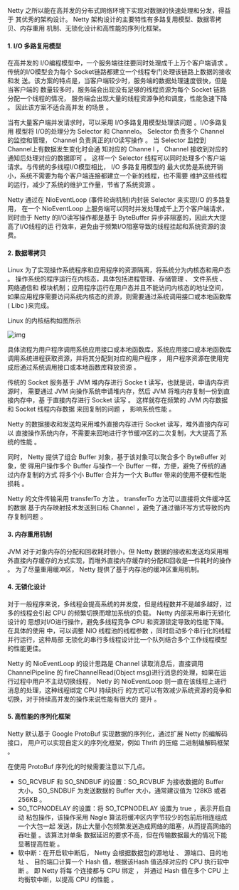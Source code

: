 Netty 之所以能在高并发的分布式网络环境下实现对数据的快速处理和分发，得益于 其优秀的架构设计。 Netty 架构设计的主要特性有多路复用模型、数据零拷贝、内存重用 机制、无锁化设计和高性能的序列化框架。



#### 1. I/O 多路复用模型

在高并发的 I/O编程模型中，一个服务端往往要同时处理成千上万个客户端请求 。 传统的I/O模型会为每个 Socket链路都建立一个线程专门处理该链路上数据的接收和发 送。该方案的特点是，当客户端较少时，服务端的数据处理速度很快，但是当客户端的 数量较多时，服务端会出现没有足够的线程资源为每个 Socket 链路分配一个线程的情况， 服务端会出现大量的线程资源争抢和调度，性能急速下降 。 因此该方案不适合高并发 的场景 。

当有大量客户端并发请求时，可以采用 I/O多路复用模型处理该问题 。I/O多路复用 模型将 I/O的处理分为 Selector 和 Channelo。 Selector 负责多个 Channel 的监控和管理， Channel 负责真正的I/O读写操作 。 当 Selector 监控到 Channel上有数据发生变化时会通 知对应的 Channe l ， Channel 接收到对应的通知后处理对应的数据即可 。 这样一个 Selector 线程可以同时处理多个客户端请求。与传统的多线程I/O模型相比， I/O 多路复用模型的 最大优势是系统开销小，系统不需要为每个客户端连接都建立一个新的线程，也不需要 维护这些线程的运行，减少了系统的维护工作量，节省了系统资源 。

Netty 通过在 NioEventLoop (事件轮询机制)内封装 Selector 来实现I/O 的多路复用， 在一个 NioEventLoop 上服务端可以同时并发处理成千上万个客户端请求，同时由于 Netty 的I/O读写操作都是基于 ByteBuffer 异步非阻塞的，因此大大提高了I/O线程的运 行效率，避免由于频繁I/O阻塞导致的线程挂起和系统资源的浪费。



#### 2. 数据零拷贝

Linux 为了实现操作系统程序和应用程序的资源隔离，将系统分为内核态和用户态 。 操作系统的程序运行在内核态，具体包括进程管理、存储管理 、 文件系统 、 网络通信和 模块机制；应用程序运行在用户态并且不能访问内核态的地址空间，如果应用程序需要访问系统内核态的资源，则需要通过系统调用接口或本地函数库( Libc )来完成。



Linux 的内核结构如图所示

![img](http://pcc.huitogo.club/514565de08f3123e54923985c03c2a41)



具体流程为用户程序调用系统应用接口或本地函数库，系统应用接口或本地函数库调用系统进程获取资源，并将其分配到对应的用户程序 ， 用户程序资源在使用完成后通过系统调用接口或本地函数库释放资源 。

传统的 Socket 服务基于 JVM 堆内存进行 Socke t 读写，也就是说，申请内存资源时， 需要通过 JVM 向操作系统申请堆内存，然后 JVM 将堆内存复制一份到直接内存中，基 于直接内存进行 Socket 读写 。 这样就存在频繁的 JVM 内存数据和 Socket 线程内存数据 来回复制的问题 ， 影响系统性能 。

Netty 的数据接收和发送均采用堆外直接内存进行 Socket 读写，堆外直接内存可以 直接操作系统内存，不需要来回地进行字节缓冲区的二次复制，大大提高了系统的性能 。

同时， Netty 提供了组合 Buffer 对象，基于该对象可以聚合多个 ByteBuffer 对象，使 得用户操作多个 Buffer 与操作一个 Buffer 一样，方便，避免了传统的通过内存复制的方式 将多个小 Buffer 合并为一个大 Buffer 带来的使用不便和性能损耗 。

Netty 的文件传输采用 transferTo 方法 。 transferTo 方法可以直接将文件缓冲区的数据 基于内存映射技术发送到曰标 Channel ，避免了通过循环写方式导致的内存复制问题 。



#### 3. 内存重用机制

JVM 对于对象内存的分配和回收耗时很小，但 Netty 数据的接收和发送均采用堆外直接内存缓存的方式实现，而堆外直接内存缓存的分配和回收是一件耗时的操作 。 为了尽量重用缓冲区， Netty 提供了基于内存池的缓冲区重用机制。



#### 4. 无锁化设计

对于一般程序来说，多线程会提高系统的并发度，但是线程数并不是越多越好，过 多的线程会引起 CPU 的频繁切换而增加系统的负载。 Netty 内部采用串行无锁化设计的 思想对I/O进行操作，避免多线程竞争 CPU 和资源锁定导致的性能下降。在具体的使用 中，可以调整 NIO 线程池的线程参数 ，同时启动多个串行化的线程并行运行，这种局部 无锁化的串行多线程设计比一个队列结合多个工作线程模型的性能更佳。

Netty 的 NioEventLoop 的设计思路是 Channel 读取消息后，直接调用 ChannelPipeline 的 fireChannelRead(Object msg)进行消息的处理，如果在运行过程中用户不主动切换线程， Netly 的 NioEventLoop 则一直在该线程上进行消息的处理，这种线程绑定 CPU 持续执行 的方式可以有效减少系统资源的竞争和切换，对于持续高并发的操作来说性能有很大的 提升 。



#### 5. 高性能的序列化框架

Netty 默认基于 Google ProtoBuf 实现数据的序列化，通过扩展 Netty 的编解码接口， 用户可以实现自定义的序列化框架，例如 Thrift 的压缩 二进制编解码框架 。



在使用 ProtoBuf 序列化的时候需要注意以下几点。

- SO_RCVBUF 和 SO_SNDBUF 的设置：SO_RCVBUF 为接收数据的 Buffer 大小， SO_SNDBUF 为发送数据的 Buffer 大小，通常建议值为 128KB 或者 256KB 。
- SO_TCPNODELAY 的设置：将 SO_TCPNODELAY 设置为 true ，表示开启自动 粘包操作，该操作采用 Nagle 算法将缓冲区内字节较少的包前后相连组成一个大包一起 发送，防止大量小包频繁发送造成网络的阻塞，从而提高网络的吞吐量 。该算法对单条 数据延迟的要求不高，但在传输数据最大的情况下能显著提高性能 。
- 软中断：在开启软中断后， Netty 会根据数据包的源地址 、 源端口、目的地址 、 目的端口计算一个 Hash 值，根据该Hash 值选择对应的 CPU 执行软中断 。 即 Netty 将每 个连接都与 CPU 绑定 ， 并通过 Hash 值在多个 CPU 上均衡软中断，以提高 CPU 的性能 。